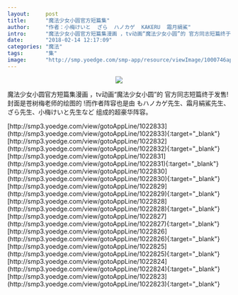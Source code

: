 ```yaml
---
layout:     post
title:      "魔法少女小圆官方短篇集"
author:     "作者：小梅けいと  ざら  ハノカゲ  KAKERU  霜月絹鯊"
intro:      "魔法少女小圆官方短篇集漫画 ，tv动画“魔法少女小圆”的 官方同志短篇终于发售!封面是苍树梅老师的绘图的 !而作者阵容也是由 もハノカゲ先生、霜月絹鯊先生、ざら先生、小梅けいと先生など 组成的超豪华阵容。"
date:       "2018-02-14 12:17:09"
categories: "魔法"
tags:       "集"
image:      "http://smp.yoedge.com/smp-app/resource/viewImage/1000746appline.png"
---
```

<div style="text-align: center">
<p><img src="http://smp.yoedge.com/smp-app/resource/viewImage/1000746appline.png"/></p>
</div>
<p class="post-meta">
<span>魔法少女小圆官方短篇集漫画 ，tv动画“魔法少女小圆”的 官方同志短篇终于发售!封面是苍树梅老师的绘图的 !而作者阵容也是由 もハノカゲ先生、霜月絹鯊先生、ざら先生、小梅けいと先生など 组成的超豪华阵容。</span>
</p>
[http://smp3.yoedge.com/view/gotoAppLine/1022833](http://smp3.yoedge.com/view/gotoAppLine/1022833){:target="_blank"}
[http://smp3.yoedge.com/view/gotoAppLine/1022832](http://smp3.yoedge.com/view/gotoAppLine/1022832){:target="_blank"}
[http://smp3.yoedge.com/view/gotoAppLine/1022831](http://smp3.yoedge.com/view/gotoAppLine/1022831){:target="_blank"}
[http://smp3.yoedge.com/view/gotoAppLine/1022830](http://smp3.yoedge.com/view/gotoAppLine/1022830){:target="_blank"}
[http://smp3.yoedge.com/view/gotoAppLine/1022829](http://smp3.yoedge.com/view/gotoAppLine/1022829){:target="_blank"}
[http://smp3.yoedge.com/view/gotoAppLine/1022828](http://smp3.yoedge.com/view/gotoAppLine/1022828){:target="_blank"}
[http://smp3.yoedge.com/view/gotoAppLine/1022827](http://smp3.yoedge.com/view/gotoAppLine/1022827){:target="_blank"}
[http://smp3.yoedge.com/view/gotoAppLine/1022826](http://smp3.yoedge.com/view/gotoAppLine/1022826){:target="_blank"}
[http://smp3.yoedge.com/view/gotoAppLine/1022825](http://smp3.yoedge.com/view/gotoAppLine/1022825){:target="_blank"}
[http://smp3.yoedge.com/view/gotoAppLine/1022824](http://smp3.yoedge.com/view/gotoAppLine/1022824){:target="_blank"}
[http://smp3.yoedge.com/view/gotoAppLine/1022823](http://smp3.yoedge.com/view/gotoAppLine/1022823){:target="_blank"}



